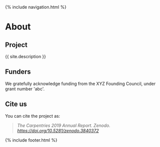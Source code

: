 {% include navigation.html %}   

# About

## Project

{{ site.description }}

## Funders

We gratefully acknowledge funding from the XYZ Founding Council, under grant number 'abc'.

## Cite us

You can cite the project as:

  >    *The Carpentries 2019 Annual Report. Zenodo. https://doi.org/10.5281/zenodo.3840372*

{% include footer.html %}

